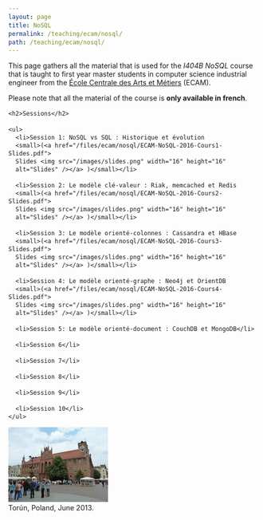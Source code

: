 ```yaml
---
layout: page
title: NoSQL
permalink: /teaching/ecam/nosql/
path: /teaching/ecam/nosql/
---
```


<div class="page-col-wrapper">
  <div class="page-col page-col-1">
    <p>This page gathers all the material that is used for the <i>I404B
    NoSQL</i> course that is taught to first year master students in computer
    science industrial engineer from the
    <a href="http://www.vinci.be/fr-be/ecam">École Centrale des Arts et
    Métiers</a> (ECAM).</p>
    <p>Please note that all the material of the course is <b>only available in
    french</b>.</p>


    <h2>Sessions</h2>

    <ul>
      <li>Session 1: NoSQL vs SQL : Historique et évolution
      <small>(<a href="/files/ecam/nosql/ECAM-NoSQL-2016-Cours1-Slides.pdf">
      Slides <img src="/images/slides.png" width="16" height="16"
      alt="Slides" /></a> )</small></li>

      <li>Session 2: Le modèle clé-valeur : Riak, memcached et Redis
      <small>(<a href="/files/ecam/nosql/ECAM-NoSQL-2016-Cours2-Slides.pdf">
      Slides <img src="/images/slides.png" width="16" height="16"
      alt="Slides" /></a> )</small></li>

      <li>Session 3: Le modèle orienté-colonnes : Cassandra et HBase
      <small>(<a href="/files/ecam/nosql/ECAM-NoSQL-2016-Cours3-Slides.pdf">
      Slides <img src="/images/slides.png" width="16" height="16"
      alt="Slides" /></a> )</small></li>

      <li>Session 4: Le modèle orienté-graphe : Neo4j et OrientDB
      <small>(<a href="/files/ecam/nosql/ECAM-NoSQL-2016-Cours4-Slides.pdf">
      Slides <img src="/images/slides.png" width="16" height="16"
      alt="Slides" /></a> )</small></li>

      <li>Session 5: Le modèle orienté-document : CouchDB et MongoDB</li>

      <li>Session 6</li>

      <li>Session 7</li>

      <li>Session 8</li>

      <li>Session 9</li>

      <li>Session 10</li>
    </ul>
  </div>
  <div class="page-col page-col-2">
    <p><img src="/images/torun.jpg" alt="Torún, Poland, June
    2013." width="200" height="150" /><br />
    Torún, Poland, June 2013.</p>
  </div>
</div>
